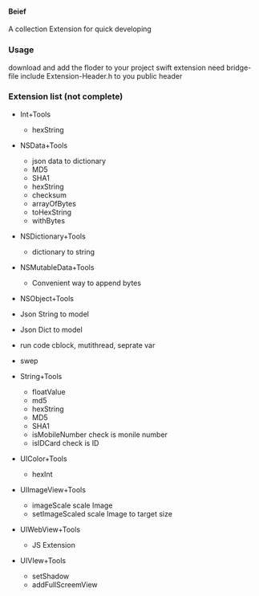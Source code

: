 
#### Beief
 A collection Extension for quick developing

### Usage
download and add the floder to your project
swift extension need bridge-file
include Extension-Header.h to you public header


### Extension list (not complete)

* Int+Tools
  * hexString

* NSData+Tools   
  * json data to dictionary
  * MD5
  * SHA1
  * hexString
  * checksum
  * arrayOfBytes
  * toHexString
  * withBytes

* NSDictionary+Tools
  * dictionary to string

* NSMutableData+Tools
  * Convenient way to append bytes

* NSObject+Tools
 * Json String to model
 * Json Dict to model
 * run code cblock, mutithread, seprate var
 * swep

* String+Tools
  * floatValue
  * md5
  * hexString
  * MD5
  * SHA1
  * isMobileNumber check is monile number
  * isIDCard check is ID

* UIColor+Tools
  * hexInt

* UIImageView+Tools
  * imageScale  scale Image
  * setImageScaled scale Image to target size

* UIWebView+Tools
  * JS Extension

* UIVIew+Tools
  * setShadow
  * addFullScreemView

 